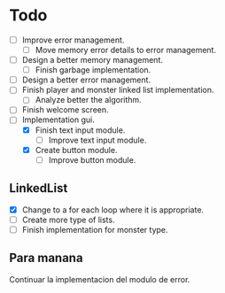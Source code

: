 # Todo

- [ ] Improve error management.
  - [ ] Move memory error details to error management.
- [ ] Design a better memory management.
  - [ ] Finish garbage implementation.
- [ ] Design a better error management.
- [ ] Finish player and monster linked list implementation.
  - [ ] Analyze better the algorithm.
- [ ] Finish welcome screen.
- [ ] Implementation gui.
  - [x] Finish text input module.
    - [ ] Improve text input module.
  - [x] Create button module.
    - [ ] Improve button module.

## LinkedList

- [x] Change to a for each loop where it is appropriate.
- [ ] Create more type of lists.
- [ ] Finish implementation for monster type.

## Para manana

Continuar la implementacion del modulo de error.

